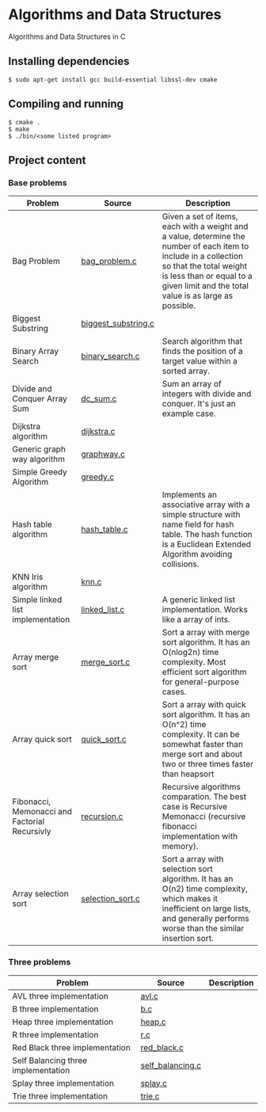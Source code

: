 # Algorithms and Data Structures

Algorithms and Data Structures in C

## Installing dependencies

```
$ sudo apt-get install gcc build-essential libssl-dev cmake
```

## Compiling and running

```
$ cmake .
$ make
$ ./bin/<some listed program>
```

## Project content

### Base problems

| Problem                                       | Source                                                    | Description                                                                                                                                                                                                                     |
| --------------------------------------------- | --------------------------------------------------------- | ------------------------------------------------------------------------------------------------------------------------------------------------------------------------------------------------------------------------------- |
| Bag Problem                                   | [bag_problem.c](./src/grokking/bag_problem.c)             | Given a set of items, each with a weight and a value, determine the number of each item to include in a collection so that the total weight is less than or equal to a given limit and the total value is as large as possible. |
| Biggest Substring                             | [biggest_substring.c](./src/grokking/biggest_substring.c) |                                                                                                                                                                                                                                 |
| Binary Array Search                           | [binary_search.c](./src/grokking/binary_search.c)         | Search algorithm that finds the position of a target value within a sorted array.                                                                                                                                               |
| Divide and Conquer Array Sum                  | [dc_sum.c](./src/grokking/dc_sum.c)                       | Sum an array of integers with divide and conquer. It's just an example case.                                                                                                                                                    |
| Dijkstra algorithm                            | [dijkstra.c](./src/grokking/dijkstra.c)                   |                                                                                                                                                                                                                                 |
| Generic graph way algorithm                   | [graphway.c](./src/grokking/graphway.c)                   |                                                                                                                                                                                                                                 |
| Simple Greedy Algorithm                       | [greedy.c](./src/grokking/greedy.c)                       |                                                                                                                                                                                                                                 |
| Hash table algorithm                          | [hash_table.c](./src/grokking/hash_table.c)               | Implements an associative array with a simple structure with name field for hash table. The hash function is a Euclidean Extended Algorithm avoiding collisions.                                                                |
| KNN Iris algorithm                            | [knn.c](./src/grokking/knn.c)                             |                                                                                                                                                                                                                                 |
| Simple linked list implementation             | [linked_list.c](./src/grokking/linked_list.c)             | A generic linked list implementation. Works like a array of ints.                                                                                                                                                               |
| Array merge sort                              | [merge_sort.c](./src/grokking/merge_sort.c)               | Sort a array with merge sort algorithm. It has an O(nlog2n) time complexity. Most efficient sort algorithm for general-purpose cases.                                                                                           |
| Array quick sort                              | [quick_sort.c](./src/grokking/quick_sort.c)               | Sort a array with quick sort algorithm. It has an O(n^2) time complexity. It can be somewhat faster than merge sort and about two or three times faster than heapsort                                                           |
| Fibonacci, Memonacci and Factorial Recursivly | [recursion.c](./src/grokking/recursion.c)                 | Recursive algorithms comparation. The best case is Recursive Memonacci (recursive fibonacci implementation with memory).                                                                                                        |
| Array selection sort                          | [selection_sort.c](./src/grokking/selection_sort.c)       | Sort a array with selection sort algorithm. It has an O(n2) time complexity, which makes it inefficient on large lists, and generally performs worse than the similar insertion sort.                                           |

### Three problems

| Problem                             | Source                                                    | Description |
| ----------------------------------- | --------------------------------------------------------- | ----------- |
| AVL three implementation            | [avl.c](./src/grokking/three/avl.c)                       |             |
| B three implementation              | [b.c](./src/grokking/three/b.c)                           |             |
| Heap three implementation           | [heap.c](./src/grokking/three/heap.c)                     |             |
| R three implementation              | [r.c](./src/grokking/three/r.c)                           |             |
| Red Black three implementation      | [red_black.c](./src/grokking/three/red_black.c)           |             |
| Self Balancing three implementation | [self_balancing.c](./src/grokking/three/self_balancing.c) |             |
| Splay three implementation          | [splay.c](./src/grokking/three/splay.c)                   |             |
| Trie three implementation           | [trie.c](./src/grokking/three/trie.c)                     |             |